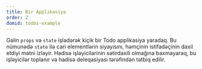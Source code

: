 ```yaml
---
title: Bir Applikasiya
order: 2
domid: todos-example
---
```


Gəlin `props` və `state` işlədərək kiçik bir Todo applikasiya yaradaq. Bu nümunədə `state` ilə cari elementlərin siyayısını, həmçinin istifadəçinin daxil etdiyi mətni izləyir. Hadisə işləyicilərinin sətirdaxili olmağına baxmayaraq, bu işləyicilər toplanır və hadisə deleqasiyası tərəfindən tətbiq edilir.
